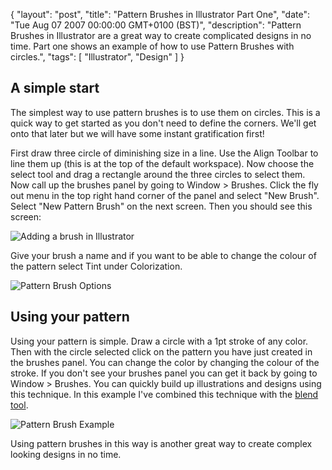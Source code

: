 {
  "layout": "post",
  "title": "Pattern Brushes in Illustrator Part One",
  "date": "Tue Aug 07 2007 00:00:00 GMT+0100 (BST)",
  "description": "Pattern Brushes in Illustrator are a great way to create complicated designs in no time. Part one shows an example of how to use Pattern Brushes with circles.",
  "tags": [
    "Illustrator",
    "Design"
  ]
}

## A simple start

The simplest way to use pattern brushes is to use them on circles. This is a quick way to get started as you don't need to define the corners. We'll get onto that later but we will have some instant gratification first!

First draw three circle of diminishing size in a line. Use the Align Toolbar to line them up (this is at the top of the default workspace). Now choose the select tool and drag a rectangle around the three circles to select them. Now call up the brushes panel by going to Window > Brushes. Click the fly out menu in the top right hand corner of the panel and select "New Brush". Select "New Pattern Brush" on the next screen. Then you should see this screen: 

![Adding a brush in Illustrator][1] 

Give your brush a name and if you want to be able to change the colour of the pattern select Tint under Colorization.

![Pattern Brush Options][2] 

## Using your pattern

Using your pattern is simple. Draw a circle with a 1pt stroke of any color. Then with the circle selected click on the pattern you have just created in the brushes panel. You can change the color by changing the colour of the stroke. If you don't see your brushes panel you can get it back by going to Window > Brushes. You can quickly build up illustrations and designs using this technique. In this example I've combined this technique with the [blend tool][3].

![Pattern Brush Example][4] 

Using pattern brushes in this way is another great way to create complex looking designs in no time.

 [1]: http://shapeshed.com/images/articles/add_brush.jpg 
 [2]: http://shapeshed.com/images/articles/add_pattern_options.jpg 
 [3]: http://www.shapeshed.com/journal/illustrator_101_the_blend_tool/
 [4]: http://shapeshed.com/images/articles/circles_pattern_brush.png 
